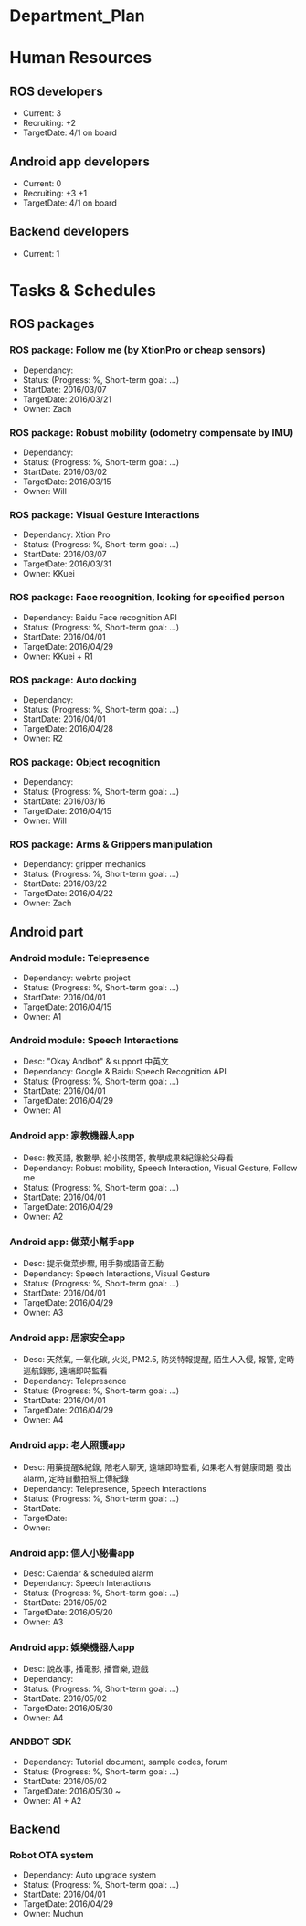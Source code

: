 # Department_Plan

# Human Resources
## ROS developers
* Current: 3
* Recruiting: +2
 * TargetDate: 4/1 on board

## Android app developers
* Current: 0
* Recruiting: +3 +1
 * TargetDate: 4/1 on board 

## Backend developers
* Current: 1

# Tasks & Schedules
## ROS packages
### ROS package: Follow me (by XtionPro or cheap sensors)
* Dependancy: 
* Status: (Progress: %, Short-term goal: ...)
* StartDate: 2016/03/07
* TargetDate: 2016/03/21
* Owner: Zach

### ROS package: Robust mobility (odometry compensate by IMU)
* Dependancy: 
* Status: (Progress: %, Short-term goal: ...)
* StartDate: 2016/03/02
* TargetDate: 2016/03/15
* Owner: Will

### ROS package: Visual Gesture Interactions
* Dependancy: Xtion Pro
* Status: (Progress: %, Short-term goal: ...)
* StartDate: 2016/03/07
* TargetDate: 2016/03/31
* Owner: KKuei

### ROS package: Face recognition, looking for specified person
* Dependancy: Baidu Face recognition API
* Status: (Progress: %, Short-term goal: ...)
* StartDate: 2016/04/01
* TargetDate: 2016/04/29
* Owner: KKuei + R1

### ROS package: Auto docking
* Dependancy: 
* Status: (Progress: %, Short-term goal: ...)
* StartDate: 2016/04/01
* TargetDate: 2016/04/28
* Owner: R2



### ROS package: Object recognition
* Dependancy: 
* Status: (Progress: %, Short-term goal: ...)
* StartDate: 2016/03/16
* TargetDate: 2016/04/15
* Owner: Will

### ROS package: Arms & Grippers manipulation
* Dependancy: gripper mechanics
* Status: (Progress: %, Short-term goal: ...)
* StartDate: 2016/03/22
* TargetDate: 2016/04/22
* Owner: Zach

## Android part
### Android module: Telepresence
* Dependancy: webrtc project
* Status: (Progress: %, Short-term goal: ...)
* StartDate: 2016/04/01
* TargetDate: 2016/04/15
* Owner: A1

### Android module: Speech Interactions 
* Desc: "Okay Andbot" & support 中英文 
* Dependancy: Google & Baidu Speech Recognition API
* Status: (Progress: %, Short-term goal: ...)
* StartDate: 2016/04/01
* TargetDate: 2016/04/29
* Owner: A1

### Android app: 家教機器人app 
* Desc: 教英語, 教數學, 給小孩問答, 教學成果&紀錄給父母看
* Dependancy: Robust mobility, Speech Interaction, Visual Gesture, Follow me
* Status: (Progress: %, Short-term goal: ...)
* StartDate: 2016/04/01
* TargetDate: 2016/04/29
* Owner: A2

### Android app: 做菜小幫手app
* Desc: 提示做菜步驟, 用手勢或語音互動   
* Dependancy: Speech Interactions, Visual Gesture
* Status: (Progress: %, Short-term goal: ...)
* StartDate: 2016/04/01
* TargetDate: 2016/04/29
* Owner: A3

### Android app: 居家安全app
* Desc: 天然氣, 一氧化碳, 火災, PM2.5, 防災特報提醒, 陌生人入侵, 報警, 定時巡航錄影, 遠端即時監看
* Dependancy: Telepresence
* Status: (Progress: %, Short-term goal: ...)
* StartDate: 2016/04/01
* TargetDate: 2016/04/29
* Owner: A4

### Android app: 老人照護app 
* Desc: 用藥提醒&紀錄, 陪老人聊天, 遠端即時監看, 如果老人有健康問題 發出alarm, 定時自動拍照上傳紀錄
* Dependancy: Telepresence, Speech Interactions
* Status: (Progress: %, Short-term goal: ...)
* StartDate: 
* TargetDate:
* Owner:

### Android app: 個人小秘書app
* Desc: Calendar & scheduled alarm
* Dependancy: Speech Interactions
* Status: (Progress: %, Short-term goal: ...)
* StartDate: 2016/05/02
* TargetDate: 2016/05/20
* Owner: A3

### Android app: 娛樂機器人app 
* Desc: 說故事, 播電影, 播音樂, 遊戲
* Dependancy: 
* Status: (Progress: %, Short-term goal: ...)
* StartDate: 2016/05/02
* TargetDate: 2016/05/30
* Owner: A4

### ANDBOT SDK
* Dependancy: Tutorial document, sample codes, forum
* Status: (Progress: %, Short-term goal: ...)
* StartDate: 2016/05/02
* TargetDate: 2016/05/30 ~
* Owner: A1 + A2

## Backend
### Robot OTA system
* Dependancy: Auto upgrade system
* Status: (Progress: %, Short-term goal: ...)
* StartDate: 2016/04/01
* TargetDate: 2016/04/29
* Owner: Muchun




